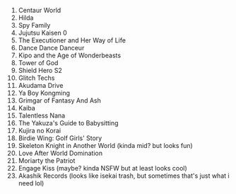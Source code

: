 1. Centaur World
2. Hilda
3. Spy Family 
4. Jujutsu Kaisen 0
5. The Executioner and Her Way of Life
6. Dance Dance Danceur
7. Kipo and the Age of Wonderbeasts
8. Tower of God
9. Shield Hero S2
10. Glitch Techs
11. Akudama Drive
12. Ya Boy Kongming
13. Grimgar of Fantasy And Ash
14. Kaiba
15. Talentless Nana
16. The Yakuza's Guide to Babysitting
17. Kujira no Korai
18. Birdie Wing: Golf Girls' Story
19. Skeleton Knight in Another World (kinda mid? but looks fun)
20. Love After World Domination
21. Moriarty the Patriot
22. Engage Kiss (maybe? kinda NSFW but at least looks cool)
23. Akashik Records (looks like isekai trash, but sometimes that's just what i need lol)
